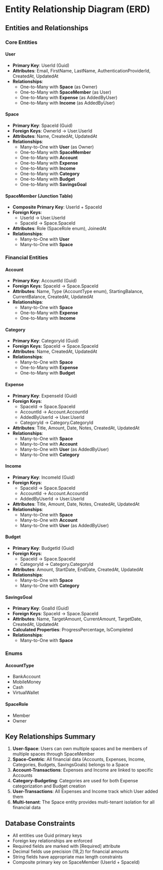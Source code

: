 # Entity Relationship Diagram (ERD)

## Entities and Relationships

### Core Entities

#### User
- **Primary Key**: UserId (Guid)
- **Attributes**: Email, FirstName, LastName, AuthenticationProviderId, CreatedAt, UpdatedAt
- **Relationships**:
  - One-to-Many with **Space** (as Owner)
  - One-to-Many with **SpaceMember** (as User)  
  - One-to-Many with **Expense** (as AddedByUser)
  - One-to-Many with **Income** (as AddedByUser)

#### Space
- **Primary Key**: SpaceId (Guid)
- **Foreign Keys**: OwnerId → User.UserId
- **Attributes**: Name, CreatedAt, UpdatedAt
- **Relationships**:
  - Many-to-One with **User** (as Owner)
  - One-to-Many with **SpaceMember**
  - One-to-Many with **Account**
  - One-to-Many with **Expense**
  - One-to-Many with **Income**
  - One-to-Many with **Category**
  - One-to-Many with **Budget**
  - One-to-Many with **SavingsGoal**

#### SpaceMember (Junction Table)
- **Composite Primary Key**: UserId + SpaceId
- **Foreign Keys**: 
  - UserId → User.UserId
  - SpaceId → Space.SpaceId
- **Attributes**: Role (SpaceRole enum), JoinedAt
- **Relationships**:
  - Many-to-One with **User**
  - Many-to-One with **Space**

### Financial Entities

#### Account
- **Primary Key**: AccountId (Guid)
- **Foreign Keys**: SpaceId → Space.SpaceId
- **Attributes**: Name, Type (AccountType enum), StartingBalance, CurrentBalance, CreatedAt, UpdatedAt
- **Relationships**:
  - Many-to-One with **Space**
  - One-to-Many with **Expense**
  - One-to-Many with **Income**

#### Category
- **Primary Key**: CategoryId (Guid)
- **Foreign Keys**: SpaceId → Space.SpaceId
- **Attributes**: Name, CreatedAt, UpdatedAt
- **Relationships**:
  - Many-to-One with **Space**
  - One-to-Many with **Expense**
  - One-to-Many with **Budget**

#### Expense
- **Primary Key**: ExpenseId (Guid)
- **Foreign Keys**: 
  - SpaceId → Space.SpaceId
  - AccountId → Account.AccountId
  - AddedByUserId → User.UserId
  - CategoryId → Category.CategoryId
- **Attributes**: Title, Amount, Date, Notes, CreatedAt, UpdatedAt
- **Relationships**:
  - Many-to-One with **Space**
  - Many-to-One with **Account**
  - Many-to-One with **User** (as AddedByUser)
  - Many-to-One with **Category**

#### Income
- **Primary Key**: IncomeId (Guid)
- **Foreign Keys**: 
  - SpaceId → Space.SpaceId
  - AccountId → Account.AccountId
  - AddedByUserId → User.UserId
- **Attributes**: Title, Amount, Date, Notes, CreatedAt, UpdatedAt
- **Relationships**:
  - Many-to-One with **Space**
  - Many-to-One with **Account**
  - Many-to-One with **User** (as AddedByUser)

#### Budget
- **Primary Key**: BudgetId (Guid)
- **Foreign Keys**: 
  - SpaceId → Space.SpaceId
  - CategoryId → Category.CategoryId
- **Attributes**: Amount, StartDate, EndDate, CreatedAt, UpdatedAt
- **Relationships**:
  - Many-to-One with **Space**
  - Many-to-One with **Category**

#### SavingsGoal
- **Primary Key**: GoalId (Guid)
- **Foreign Keys**: SpaceId → Space.SpaceId
- **Attributes**: Name, TargetAmount, CurrentAmount, TargetDate, CreatedAt, UpdatedAt
- **Calculated Properties**: ProgressPercentage, IsCompleted
- **Relationships**:
  - Many-to-One with **Space**

### Enums

#### AccountType
- BankAccount
- MobileMoney
- Cash
- VirtualWallet

#### SpaceRole
- Member
- Owner

## Key Relationships Summary

1. **User-Space**: Users can own multiple spaces and be members of multiple spaces through SpaceMember
2. **Space-Centric**: All financial data (Accounts, Expenses, Income, Categories, Budgets, SavingsGoals) belongs to a Space
3. **Account-Transactions**: Expenses and Income are linked to specific Accounts
4. **Category-Budgeting**: Categories are used for both Expense categorization and Budget creation
5. **User-Transactions**: All Expenses and Income track which User added them
6. **Multi-tenant**: The Space entity provides multi-tenant isolation for all financial data

## Database Constraints

- All entities use Guid primary keys
- Foreign key relationships are enforced
- Required fields are marked with [Required] attribute
- Decimal fields use precision (18,2) for financial amounts
- String fields have appropriate max length constraints
- Composite primary key on SpaceMember (UserId + SpaceId)